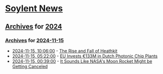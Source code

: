 # [Soylent News](../../../README.md)

## [Archives](../../index.md) for [2024](../index.md)

### [Archives](../../index.md) for [2024-11-15](index.md)

* [2024-11-15, 10:06:00](https://soylentnews.org/article.pl?sid=24/11/14/1247223&from=rss) - [The Rise and Fall of Heathkit](https://soylentnews.org/article.pl?sid=24/11/14/1247223&from=rss)
* [2024-11-15, 05:22:00](https://soylentnews.org/article.pl?sid=24/11/14/1244220&from=rss) - [EU Invests €133M in Dutch Photonic Chip Plants](https://soylentnews.org/article.pl?sid=24/11/14/1244220&from=rss)
* [2024-11-15, 00:39:00](https://soylentnews.org/article.pl?sid=24/11/14/1239256&from=rss) - [It Sounds Like NASA's Moon Rocket Might be Getting Canceled](https://soylentnews.org/article.pl?sid=24/11/14/1239256&from=rss)
